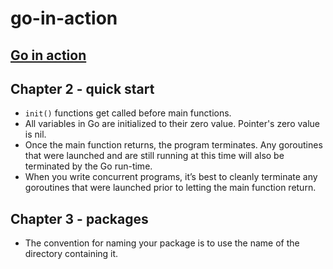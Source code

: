 # go-in-action

## [Go in action](https://www.goodreads.com/book/show/22727352-go-in-action)

## Chapter 2 - quick start

* `init()` functions get called before main functions.
* All variables in Go are initialized to their zero value. Pointer's zero value is nil.
* Once the main function returns, the program terminates. Any goroutines that were launched and are still running at this time will also be terminated by the Go run-time.
* When you write concurrent programs, it’s best to cleanly terminate any goroutines that were launched prior to letting the main function return.

## Chapter 3 - packages

* The convention for naming your package is to use the name of the directory containing it.
